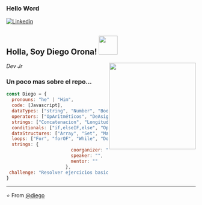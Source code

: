 ### Hello Word

[![Linkedin](https://img.shields.io/badge/-LinkedIn-blue?style=flat&logo=Linkedin&logoColor=white)](https://www.linkedin.com/)

<h2> Holla, Soy Diego Orona! <img src="https://media.giphy.com/media/mGcNjsfWAjY5AEZNw6/giphy.gif" width="50"></h2>
<img align='right' src="https://media.giphy.com/media/ieyl9zmCjO4b4t6qoY/giphy.gif" width="230">
<p><em>Dev Jr</em></p>





### Un poco mas sobre el repo...  

```javascript
const Diego = {
  pronouns: "he" | "Him",
  code: [Javascript],
  dataTypes: ["string", "Number", "Boolean", "Null", "Undefined", "Symbol", "BigInt" ],
  operators: ["OpAritméticos", "DeAsignacion", "DeComparacion", "Logicos", "Ternario"],
  strings: ["Concatenacion", "Longitud", "AccesoACaracteres", "MetodosComunes", "TemplateLiterals", "InterpolacionDeValores"],
  conditionals: ["if,elseIF,else", "Opternario", "Swhitch"],
  dataStructures: ["Array", "Set", "Map"],
  loops: ["For", "forOF", "While", "DoWhile"],
  strings: {
                        coorganizer: "",
                        speaker: "",
                        mentor: ""
                      },
 challenge: "Resolver ejercicios basicos de JavaScript"
}
```



---

⭐️ From [@diego](https://github.com/OronaDiego)
